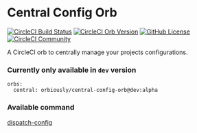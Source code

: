 # Central Config Orb

[![CircleCI Build Status](https://circleci.com/gh/orbiously/central-config-orb/tree/alpha.svg??style=shield "CircleCI Build Status")](https://circleci.com/gh/orbiously/central-config-orb) [![CircleCI Orb Version](https://badges.circleci.com/orbs/orbiously/central-config-orb)](https://circleci.com/orbs/registry/orb/orbiously/central-config-orb) [![GitHub License](https://img.shields.io/badge/license-MIT-lightgrey.svg)](https://raw.githubusercontent.com/orbiously/central-config-orb/master/LICENSE) [![CircleCI Community](https://img.shields.io/badge/community-CircleCI%20Discuss-343434.svg)](https://discuss.circleci.com/c/ecosystem/orbs)


A CircleCI orb to centrally manage your projects configurations.


### Currently only available in `dev` version

```
orbs:
  central: orbiously/central-config-orb@dev:alpha
```

### Available command

[dispatch-config](https://github.com/orbiously/central-config-orb/edit/alpha/src/commands/README.md)
